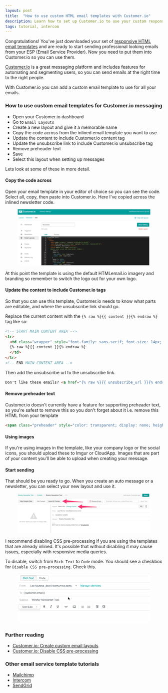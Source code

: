 ```yaml
---
layout: post
title:  "How to use custom HTML email templates with Customer.io"
description: Learn how to set up Customer.io to use your custom responsive HTML email templates
tags: tutorial, intercom
---
```


Congratulations! You've just downloaded your set of [responsive HTML email templates](http://htmlemail.io) and are ready to start sending professional looking emails from your ESP (Email Service Provider). Now you need to put them into Customer.io so you can use them.

[Customer.io](http://customer.io) is a great messaging platform and includes features for automating and segmenting users, so you can send emails at the right time to the right people.

With Customer.io you can add a custom email template to use for all your emails.

### How to use custom email templates for Customer.io messaging

* Open your Customer.io dashboard
* Go to `Email Layouts`
* Create a new layout and give it a memorable name
* Copy the code across from the inlined email template you want to use
* Update the content to include Customer.io content tag
* Update the unsubscribe link to include Customer.io unsubscribe tag 
* Remove preheader text
* Save
* Select this layout when setting up messages

Lets look at some of these in more detail.

#### Copy the code across

Open your email template in your editor of choice so you can see the code. Select all, copy, then paste into Customer.io. Here I've copied across the inlined newsletter code.

<figure class="blog--image">
  <img src="/img/customerio-template.png" alt="Copy code" width="500">
</figure>

At this point the template is using the default HTMLemail.io imagery and branding so remember to switch the logo out for your own logo.

#### Update the content to include Customer.io tags

So that you can use this template, Customer.io needs to know what parts are editable, and where the unsubscribe link should go.

Replace the current content with the `{% raw %}{{ content }}{% endraw %}` tag like so:

```html
<!-- START MAIN CONTENT AREA -->
<tr>
  <td class="wrapper" style="font-family: sans-serif; font-size: 14px; vertical-align: top; box-sizing: border-box; padding: 20px;" valign="top">
  {% raw %}{{ content }}{% endraw %}
  </td>
</tr>
<!-- END MAIN CONTENT AREA -->
```

Then add the unsubscribe url to the unsubscribe link.

```html
Don't like these emails? <a href="{% raw %}{{ unsubscribe_url }}{% endraw %}" style="text-decoration: underline; color: #999999; font-size: 12px; text-align: center;">Unsubscribe</a>
```

#### Remove preheader text

Customer.io doesn't currently have a feature for supporting preheader text, so you're safest to remove this so you don't forget about it i.e. remove this HTML from your template

```html
<span class="preheader" style="color: transparent; display: none; height: 0; max-height: 0; max-width: 0; opacity: 0; overflow: hidden; mso-hide: all; visibility: hidden; width: 0;">This is preheader text. Some clients will show this text as a preview.</span>
```

#### Using images

If you're using images in the template, like your company logo or the social icons, you should upload these to Imgur or CloudApp. Images that are part of your content you'll be able to upload when creating your message.

#### Start sending

That should be you ready to go. When you create an auto message or a newsletter, you can select your new layout and use it. 

<figure class="blog--image">
  <img src="/img/customerio-layout.jpg" alt="Select layout" width="500">
</figure>

I recommend disabling CSS pre-processing if you are using the templates that are already inlined. It's possible that without disabling it may cause issues, especially with responsive media queries.

To disable, switch from `Rich Text` to `Code` mode. You should see a checkbox for `Disable CSS pre-processing`. Check this.

<figure class="blog--image">
  <img src="/img/customerio-disable.gif" alt="Disable inline CSS" width="500">
</figure>

### Further reading

* [Customer.io: Create custom email layouts](http://learn.customer.io/documentation/layouts.html)
* [Customer.io: Disable CSS pre-processing](http://learn.customer.io/documentation/disable-premailer.html)

### Other email service template tutorials

* [Mailchimp](https://htmlemail.io/blog/custom-mailchimp-templates)
* [Intercom](https://htmlemail.io/blog/custom-intercom-templates)
* [SendGrid](https://htmlemail.io/blog/custom-sendgrid-templates)
